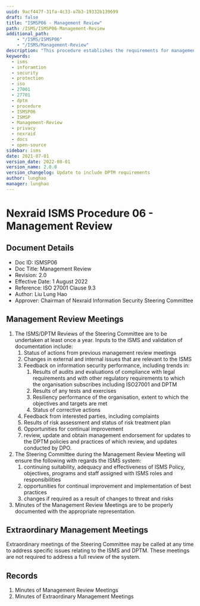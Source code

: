 ```yaml
---
uuid: 9acf447f-31fa-4c33-a7b3-19332b139699
draft: false
title: "ISMSP06 - Management Review"
path: /ISMS/ISMSP06-Management-Review
additional_path:
    - "/ISMS/ISMSP06"
    - "/ISMS/Management-Review"
description: "This procedure establishes the requirements for management review and applies to all elements on-site of the ISMS."
keywords: 
  - isms
  - inforamtion
  - security
  - protection
  - iso
  - 27001
  - 27701
  - dptm
  - procedure
  - ISMSP06
  - ISMSP
  - Management-Review
  - privacy
  - nexraid
  - docs
  - open-source
sidebar: isms
date: 2021-07-01
version_date: 2022-08-01
version_name: 2.0.0
version_changelog: Update to include DPTM requirements
author: lunghao
manager: lunghao
---
```


# Nexraid ISMS Procedure 06 - Management Review

## Document Details
* Doc ID: ISMSP06
* Doc Title: Management Review
* Revision: 2.0
* Effective Date: 1 August 2022
* Reference: ISO 27001 Clause 9.3
* Author: Liu Lung Hao
* Approver: Chairman of Nexraid Information Security Steering Committee

## Management Review Meetings
1. The ISMS/DPTM Reviews of the Steering Committee are to be undertaken at least once a year. Inputs to the ISMS and validation of documentation include:
    1. Status of actions from previous management review meetings
    2. Changes in external and internal issues that are relevant to the ISMS
    3. Feedback on information security performance, including trends in:
        1. Results of audits and evaluations of compliance with legal requirements and with other regulatory requirements to which the organisation subscribes including ISO27001 and DPTM
        2. Results of any tests and exercises
        3. Resiliency performance of the organisation, extent to which the objectives and targets are met
        4. Status of corrective actions
    4. Feedback from interested parties, including complaints
    5. Results of risk assessment and status of risk treatment plan
    6. Opportunities for continual improvement
    7. review, update and obtain management endorsement for updates to the DPTM policies and practices of which review, and updates conducted by DPO.
2. The Steering Committee during the Management Review Meeting will ensure the following with regards the ISMS system:
    1. continuing suitability, adequacy and effectiveness of ISMS Policy, objectives, programs and staff assigned with ISMS roles and responsibilities
    2. opportunities for continual improvement and implementation of best practices
    3. changes if required as a result of changes to threat and risks
3. Minutes of the Management Review Meetings are to be properly documented with the appropriate representation.

## Extraordinary Management Meetings
Extraordinary meetings of the Steering Committee may be called at any time to address specific issues relating to the ISMS and DPTM. These meetings are not required to address a full review of the system.

## Records
1. Minutes of Management Review Meetings
2. Minutes of Extraordinary Management Meetings